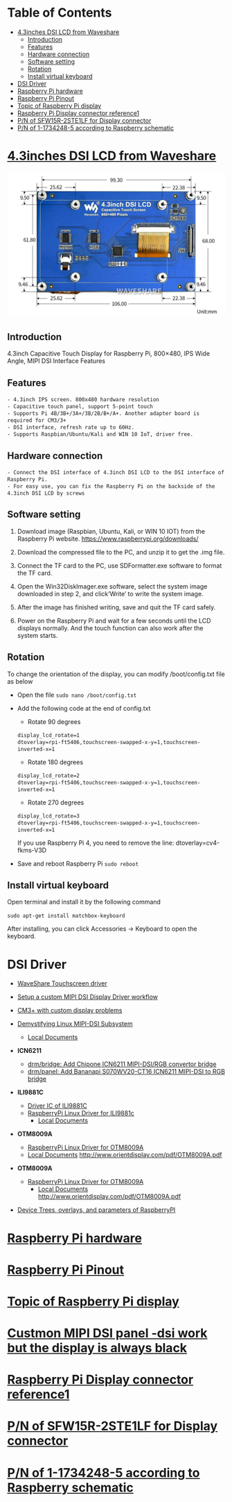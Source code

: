 
Table of Contents
=================

<!-- vim-markdown-toc GFM -->

* [4.3inches DSI LCD from Waveshare](#43inches-dsi-lcd-from-waveshare)
    * [Introduction](#introduction)
    * [Features](#features)
    * [Hardware connection](#hardware-connection)
    * [Software setting](#software-setting)
    * [Rotation](#rotation)
    * [Install virtual keyboard](#install-virtual-keyboard)
* [DSI Driver](#dsi-driver)
* [Raspberry Pi hardware](#raspberry-pi-hardware)
* [Raspberry Pi  Pinout](#raspberry-pi--pinout)
* [Topic of Raspberry Pi display](#topic-of-raspberry-pi-display)
* [Raspberry Pi  Display connector reference1](#raspberry-pi--display-connector-reference1)
* [P/N of SFW15R-2STE1LF for Display connector](#pn-of-sfw15r-2ste1lf-for-display-connector)
* [P/N of 1-1734248-5 according to Raspberry schematic](#pn-of-1-1734248-5-according-to-raspberry-schematic)

<!-- vim-markdown-toc -->

# [4.3inches DSI LCD from Waveshare](https://www.waveshare.com/wiki/4.3inch_DSI_LCD)

![IMAGE WHAT](/misc/WaveShare_DSI_4p3inches_panel_Exterior-Size.jpg)

## Introduction

4.3inch Capacitive Touch Display for Raspberry Pi, 800×480, IPS Wide Angle, MIPI DSI Interface
Features

## Features

    - 4.3inch IPS screen. 800x480 hardware resolution
    - Capacitive touch panel, support 5-point touch
    - Supports Pi 4B/3B+/3A+/3B/2B/B+/A+. Another adapter board is required for CM3/3+
    - DSI interface, refresh rate up to 60Hz.
    - Supports Raspbian/Ubuntu/Kali and WIN 10 IoT, driver free.
    
## Hardware connection

    - Connect the DSI interface of 4.3inch DSI LCD to the DSI interface of Raspberry Pi.
    - For easy use, you can fix the Raspberry Pi on the backside of the 4.3inch DSI LCD by screws
    
## Software setting

1) Download image (Raspbian, Ubuntu, Kali, or WIN 10 IOT) from the Raspberry Pi website. https://www.raspberrypi.org/downloads/

2) Download the compressed file to the PC, and unzip it to get the .img file.

3) Connect the TF card to the PC, use SDFormatter.exe software to format the TF card.

4) Open the Win32DiskImager.exe software, select the system image downloaded in step 2, and click‘Write’ to write the system image.

5) After the image has finished writing, save and quit the TF card safely.

6) Power on the Raspberry Pi and wait for a few seconds until the LCD displays normally. And the touch function can also work after the system starts. 

## Rotation  

To change the orientation of the display, you can modify /boot/config.txt file as below 
  - Open the file 
  `sudo nano /boot/config.txt`
  - Add the following code at the end of config.txt 
    * Rotate 90 degrees
    ```
    display_lcd_rotate=1
    dtoverlay=rpi-ft5406,touchscreen-swapped-x-y=1,touchscreen-inverted-x=1
    ```
    * Rotate 180 degrees
    ```
    display_lcd_rotate=2
    dtoverlay=rpi-ft5406,touchscreen-swapped-x-y=1,touchscreen-inverted-x=1
    ```
    * Rotate 270 degrees
    ```
    display_lcd_rotate=3
    dtoverlay=rpi-ft5406,touchscreen-swapped-x-y=1,touchscreen-inverted-x=1
    ```
    
    If you use Raspberry Pi 4, you need to remove the line: dtoverlay=cv4-fkms-V3D
    
  - Save and reboot Raspberry Pi 
    `sudo reboot`
    
## Install virtual keyboard

Open terminal and install it by the following command

`sudo apt-get install matchbox-keyboard`

After installing, you can click Accessories -> Keyboard to open the keyboard. 

# DSI Driver

- [WaveShare Touchscreen driver](https://github.com/waveshare/LCD-show.git)

- [Setup a custom MIPI DSI Display Driver workflow](https://github.com/raspberrypi/linux/issues/2855)

- [CM3+ with custom display problems](https://www.raspberrypi.org/forums/viewtopic.php?f=98&t=240389#p1467185)

- [Demystifying Linux MIPI-DSI Subsystem](https://elinux.org/images/7/73/Jagan_Teki_-_Demystifying_Linux_MIPI-DSI_Subsystem.pdf) 
  - [Local Documents](/misc/Jagan_Teki_-_Demystifying_Linux_MIPI-DSI_Subsystem.pdf)

- **ICN6211**
  - [drm/bridge: Add Chipone ICN6211 MIPI-DSI/RGB convertor bridge](https://lore.kernel.org/patchwork/patch/1051091/)
  - [drm/panel: Add Bananapi S070WV20-CT16 ICN6211 MIPI-DSI to RGB bridge](https://patchwork.freedesktop.org/patch/334089/?series=60847&rev=2)


- **ILI9881C**
    - [Driver IC of ILI9881C](http://www.internetsomething.com/lcd/ILI9881C-3lane-mipi-gramless.pdf)
    - [RaspberryPi Linux Driver for ILI9881c](https://github.com/raspberrypi/linux/blob/rpi-4.20.y/drivers/gpu/drm/panel/panel-ilitek-ili9881c.c) 
      - [Local Documents](/misc/ILI9881C-3lane-mipi-gramless.pdf)

- **OTM8009A**
    - [RaspberryPi Linux Driver for OTM8009A](https://github.com/raspberrypi/linux/blob/rpi-4.20.y/drivers/gpu/drm/panel/panel-orisetech-otm8009a.c)
    - [Local Documents](/misc/OTM8009A.pdf) http://www.orientdisplay.com/pdf/OTM8009A.pdf

- **OTM8009A**
    - [RaspberryPi Linux Driver for OTM8009A](https://github.com/raspberrypi/linux/blob/rpi-4.20.y/drivers/gpu/drm/panel/panel-orisetech-otm8009a.c)
      - [Local Documents](/misc/OTM8009A.pdf) http://www.orientdisplay.com/pdf/OTM8009A.pdf

- [Device Trees, overlays, and parameters of RaspberryPI](https://www.raspberrypi.org/documentation/configuration/device-tree.md)

# [Raspberry Pi hardware](https://www.raspberrypi.org/documentation/hardware/raspberrypi/README.md)

# [Raspberry Pi  Pinout](https://pinout.xyz/pinout/i2c#)

# [Topic of Raspberry Pi display](https://www.raspberrypi.org/forums/viewtopic.php?t=74656)

# [Custmon MIPI DSI panel -dsi work but the display is always black](https://www.raspberrypi.org/forums/viewtopic.php?t=279292)

# [Raspberry Pi  Display connector reference1](https://github.com/da895/documentation/blob/master/hardware/computemodule/schematics/rpi_SCH_CMCDA_1p1.pdf)

# [P/N of SFW15R-2STE1LF for Display connector](https://www.digikey.co.uk/product-detail/en/amphenol-fci/SFW15R-2STE1LF/609-1906-1-ND/1003189)

# [P/N of 1-1734248-5 according to Raspberry schematic](/misc/1-1734248-5.pdf)

  
